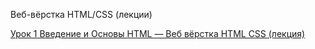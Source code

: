 Веб-вёрстка HTML/CSS (лекции)

[Урок 1  Введение и Основы HTML — Веб вёрстка HTML CSS (лекция)](https://youtu.be/tvOZ-9Gq2os)

